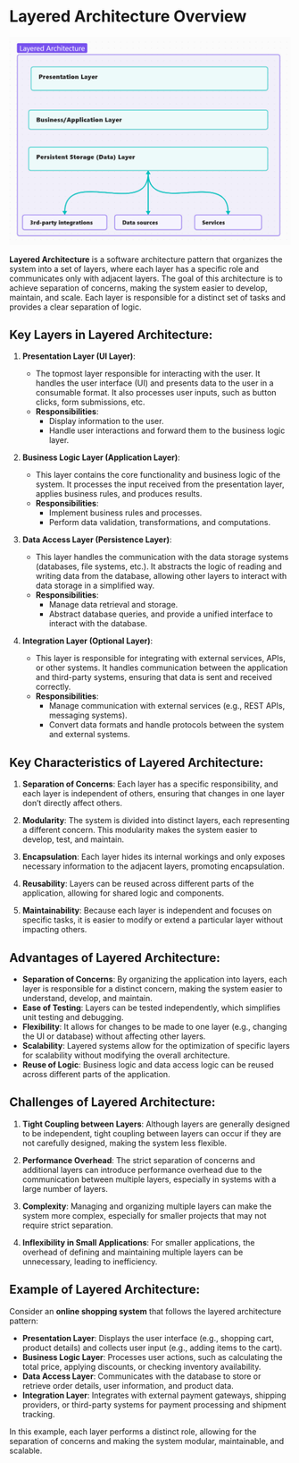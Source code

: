 # Layered Architecture Overview

![alt text](LayeredArchitecture.png)

**Layered Architecture** is a software architecture pattern that organizes the system into a set of layers, where each layer has a specific role and communicates only with adjacent layers. The goal of this architecture is to achieve separation of concerns, making the system easier to develop, maintain, and scale. Each layer is responsible for a distinct set of tasks and provides a clear separation of logic.

## Key Layers in Layered Architecture:

1. **Presentation Layer (UI Layer)**: 
   - The topmost layer responsible for interacting with the user. It handles the user interface (UI) and presents data to the user in a consumable format. It also processes user inputs, such as button clicks, form submissions, etc.
   - **Responsibilities**: 
     - Display information to the user.
     - Handle user interactions and forward them to the business logic layer.
   
2. **Business Logic Layer (Application Layer)**: 
   - This layer contains the core functionality and business logic of the system. It processes the input received from the presentation layer, applies business rules, and produces results.
   - **Responsibilities**:
     - Implement business rules and processes.
     - Perform data validation, transformations, and computations.

3. **Data Access Layer (Persistence Layer)**: 
   - This layer handles the communication with the data storage systems (databases, file systems, etc.). It abstracts the logic of reading and writing data from the database, allowing other layers to interact with data storage in a simplified way.
   - **Responsibilities**:
     - Manage data retrieval and storage.
     - Abstract database queries, and provide a unified interface to interact with the database.

4. **Integration Layer (Optional Layer)**:
   - This layer is responsible for integrating with external services, APIs, or other systems. It handles communication between the application and third-party systems, ensuring that data is sent and received correctly.
   - **Responsibilities**:
     - Manage communication with external services (e.g., REST APIs, messaging systems).
     - Convert data formats and handle protocols between the system and external systems.

## Key Characteristics of Layered Architecture:

1. **Separation of Concerns**: Each layer has a specific responsibility, and each layer is independent of others, ensuring that changes in one layer don’t directly affect others.
   
2. **Modularity**: The system is divided into distinct layers, each representing a different concern. This modularity makes the system easier to develop, test, and maintain.

3. **Encapsulation**: Each layer hides its internal workings and only exposes necessary information to the adjacent layers, promoting encapsulation.

4. **Reusability**: Layers can be reused across different parts of the application, allowing for shared logic and components.

5. **Maintainability**: Because each layer is independent and focuses on specific tasks, it is easier to modify or extend a particular layer without impacting others.

## Advantages of Layered Architecture:

- **Separation of Concerns**: By organizing the application into layers, each layer is responsible for a distinct concern, making the system easier to understand, develop, and maintain.
- **Ease of Testing**: Layers can be tested independently, which simplifies unit testing and debugging.
- **Flexibility**: It allows for changes to be made to one layer (e.g., changing the UI or database) without affecting other layers.
- **Scalability**: Layered systems allow for the optimization of specific layers for scalability without modifying the overall architecture.
- **Reuse of Logic**: Business logic and data access logic can be reused across different parts of the application.

## Challenges of Layered Architecture:

1. **Tight Coupling between Layers**: Although layers are generally designed to be independent, tight coupling between layers can occur if they are not carefully designed, making the system less flexible.
   
2. **Performance Overhead**: The strict separation of concerns and additional layers can introduce performance overhead due to the communication between multiple layers, especially in systems with a large number of layers.

3. **Complexity**: Managing and organizing multiple layers can make the system more complex, especially for smaller projects that may not require strict separation.

4. **Inflexibility in Small Applications**: For smaller applications, the overhead of defining and maintaining multiple layers can be unnecessary, leading to inefficiency.

## Example of Layered Architecture:

Consider an **online shopping system** that follows the layered architecture pattern:

- **Presentation Layer**: Displays the user interface (e.g., shopping cart, product details) and collects user input (e.g., adding items to the cart).
- **Business Logic Layer**: Processes user actions, such as calculating the total price, applying discounts, or checking inventory availability.
- **Data Access Layer**: Communicates with the database to store or retrieve order details, user information, and product data.
- **Integration Layer**: Integrates with external payment gateways, shipping providers, or third-party systems for payment processing and shipment tracking.

In this example, each layer performs a distinct role, allowing for the separation of concerns and making the system modular, maintainable, and scalable.
 